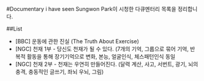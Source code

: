 #Documentary i have seen
Sungwon Park이 시청한 다큐멘터리 목록을 정리합니다.

##List
- [BBC] 운동에 관한 진실 (The Truth About Exercise)
- [NGC] 천재 1부 - 당신도 천재가 될 수 있다. (7개의 기억, 그룹으로 묶어 기억, 반복적 활동을 통해 장기기억으로 변화, 본능, 얼굴인식, 체스패턴인식 동일
- [NGC] 천재 2부 - 천재는 우연히 만들어진다. (달력 계산, 사고, 서번트, 광기, 뇌의 충격, 충동적인 글쓰기, 좌뇌 우뇌, 그림)

